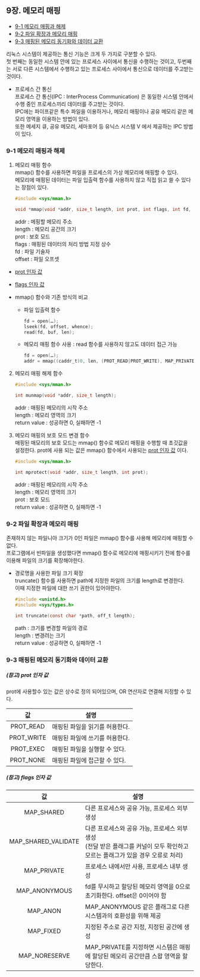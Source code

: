  ## 9장. **메모리 매핑**

  * [9-1 메모리 매핑과 해제](#9-1-메모리-매핑과-해제)
  * [9-2 파일 확장과 메모리 매핑](#9-2-파일-확장과-메모리-매핑)
  * [9-3 매핑된 메모리 동기화와 데이터 교환](#9-3-매핑된-메모리-동기화와-데이터-교환)

리눅스 시스템이 제공하는 통신 기능은 크게 두 가지로 구분할 수 있다.  
첫 번째는 동일한 시스템 안에 있는 프로세스 사이에서 통신을 수행하는 것이고, 두번째는 서로 다른 시스템에서 수행하고 있는 프로세스 사이에서 통신으로 데이터를 주고받는 것이다.

* 프로세스 간 통신  
프로세스 간 통신(IPC : InterProcess Communication) 은 동일한 시스템 안에서 수행 중인 프로세스끼리 데이터를 주고받는 것이다.  
IPC에는 파이프같은 특수 파일을 이용하거나, 메모리 매핑이나 공유 메모리 같은 메모리 영역을 이용하는 방법이 있다.  
또한 메세지 큐, 공유 메모리, 세마포어 등 유닉스 시스템 V 에서 제공하는 IPC 방법이 있다.

### 9-1 메모리 매핑과 해제  

1. 메모리 매핑 함수  
mmap() 함수를 사용하면 파일을 프로세스의 가상 메모리에 매핑할 수 있다.  
메모리에 매핑된 데이터는 파일 입출력 함수를 사용하지 않고 직접 읽고 쓸 수 있다는 장점이 있다.
    ``` c
    #include <sys/mman.h>

    void *mmap(void *addr, size_t length, int prot, int flags, int fd, off_t offset);
    ```  
    addr : 메핑할 메모리 주소  
    length : 메모리 공간의 크기  
    prot : 보호 모드  
    flags : 매핑된 데이터의 처리 방법 지정 상수  
    fd : 파일 기술자  
    offset : 파일 오프셋  

  * [prot 인자 값](#참고-prot-인자-값)
  * [flags 인자 값](#참고-flags-인자-값)

* mmap() 함수와 기존 방식의 비교  
  * 파일 입출력 함수  
    ``` c
    fd = open(…);
    lseek(fd, offset, whence);
    read(fd, buf, len);
    ```
  * 메모리 매핑 함수 사용 : read 함수를 사용하지 않고도 데이터 접근 가능
    ``` c
    fd = open(…);
    addr = mmap((caddr_t)0, len, (PROT_READ|PROT_WRITE), MAP_PRIVATE, fd, offset);
    ```
2. 메모리 매핑 해제 함수
    ``` c
    #include <sys/mman.h>

    int munmap(void *addr, size_t length);
    ```
    addr : 매핑된 메모리의 시작 주소  
    length : 메모리 영역의 크기  
    return value : 성공하면 0, 실패하면 -1  

3. 메모리 매핑의 보호 모드 변경 함수  
    매핑된 매모리의 보호 모드는 mmap() 함수로 메모리 매핑을 수행할 때 초깃값을 설정한다.
    prot에 사용 되는 값은 mmap() 함수에서 사용되는 [prot 인자 값](#참고-prot-인자-값) 이다.
    ``` c
    #include <sys/mman.h>

    int mprotect(void *addr, size_t length, int prot);
    ```
    addr : 매핑된 메모리의 시작 주소  
    length : 메모리 영역의 크기  
    prot : 보호 모드  
    return value : 성공하면 0, 실패하면 -1  

### 9-2 파일 확장과 메모리 매핑  
존재하지 않는 파일니아 크기가 0인 파일은 mmap() 함수를 사용해 메모리에 매핑할 수 없다.  
프로그램에서 빈파일을 생성했다면 mmap() 함수로 메모리에 매핑시키기 전에 함수를 이용해 파일의 크기를 확장해야한다.  

* 경로명을 사용한 파일 크기 확장  
truncate() 함수를 사용하면 path에 지정한 파일의 크기를 length로 변경한다.  
이때 지정한 파일에 대한 쓰기 권한이 있어야한다.
  ``` c
  #include <unistd.h>
  #include <sys/types.h>

  int truncate(const char *path, off_t length);
  ```
  path : 크기를 변경할 파일의 경로  
  length : 변경려는 크기  
  return value : 성공하면 0, 실패하면 -1  

### 9-3 매핑된 메모리 동기화와 데이터 교환  

##### (참고) prot 인자 값  
prot에 사용할수 있는 값은 상수로 정의 되어있으며, OR 연산자로 연결해 지정할 수 있다.

  |값|설명|
  |:--:|--|
  |PROT_READ|매핑된 파일을 읽기를 허용한다.|
  |PROT_WRITE|매핑된 파일에 쓰기를 허용한다.|
  |PROT_EXEC|매핑된 파일을 실행할 수 있다.|
  |PROT_NONE|매핑된 파일에 접근할 수 있다.|

##### (참고) flags 인자 값  

  |값|설명|
  |:--:|--|
  |MAP_SHARED|다른 프로세스와 공유 가능, 프로세스 외부 생성|
  |MAP_SHARED_VALIDATE|다른 프로세스와 공유 가능, 프로세스 외부 생성</br>(전달 받은 플래그를 커널이 모두 확인하고 모르는 플래그가 있을 경우 오류로 처리)|
  |MAP_PRIVATE|프로세스 내에서만 사용, 프로세스 내부 생성|
  |MAP_ANONYMOUS|fd를 무시하고 할당된 메모리 영역을 0으로 초기화한다. offset은 0이어야 함|
  |MAP_ANON|MAP_ANONYMOUS 같은 플래그로 다른 시스템과의 호환성을 위해 제공|
  |MAP_FIXED|지정된 주소로 공간 지정, 지정된 공간에 생성|
  |MAP_NORESERVE|MAP_PRIVATE를 지정하면 시스템은 매핑에 할당된 메모리 공간만큼 스왑 영역을 할당한다.|
